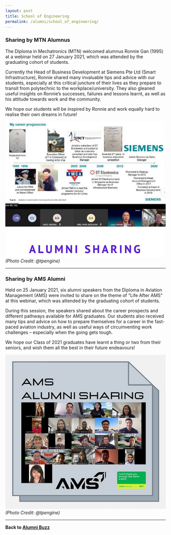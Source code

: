 ```yaml
---
layout: post
title: School of Engineering
permalink: /alumni/school_of_engineering/
---
```

### Sharing by MTN Alumnus ###
The Diploma in Mechatronics (MTN) welcomed alumnus Ronnie Gan (1995) at a webinar held on 27 January 2021, which was attended by the graduating cohort of students. 

Currently the Head of Business Development at Siemens Pte Ltd (Smart Infrastructure), Ronnie shared many invaluable tips and advice with our students, especially at this critical juncture of their lives as they prepare to transit from polytechnic to the workplace/university. They also gleaned useful insights on Ronnie’s successes, failures and lessons learnt, as well as his attitude towards work and the community. 

We hope our students will be inspired by Ronnie and work equally hard to realise their own dreams in future!

![MTN Alumni](/images/BeConnected_buzz_ENG1.png)
<br>*(Photo Credit: @tpengine)*

---
### Sharing by AMS Alumni ###
Held on 25 January 2021, six alumni speakers from the Diploma in Aviation Management (AMS) were invited to share on the theme of “Life After AMS” at this webinar, which was attended by the graduating cohort of students. 

During this session, the speakers shared about the career prospects and different pathways available for AMS graduates. Our students also received many tips and advice on how to prepare themselves for a career in the fast-paced aviation industry, as well as useful ways of circumventing work challenges – especially when the going gets tough.

We hope our Class of 2021 graduates have learnt a thing or two from their seniors, and wish them all the best in their future endeavours!

![AMS Alumni](/images/BeConnected_buzz_ENG2.png)
<br>*(Photo Credit: @tpengine)*

---
**Back to [Alumni Buzz](/alumni/alumni-buzz)**